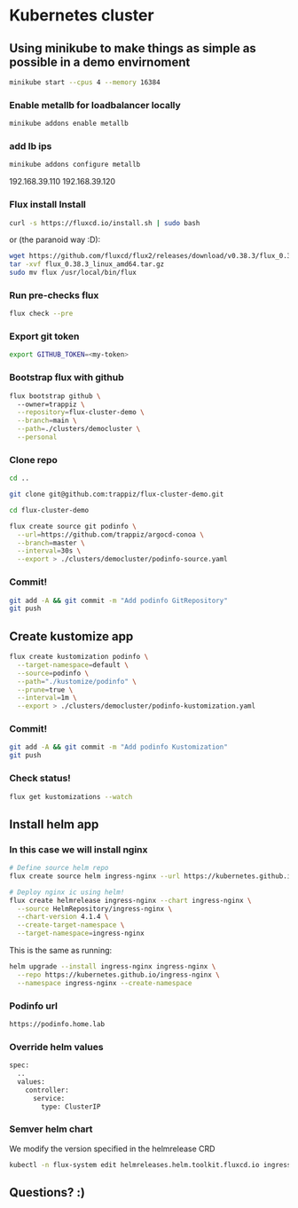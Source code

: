 # Kubernetes cluster
## Using minikube to make things as simple as possible in a demo envirnoment

```bash
minikube start --cpus 4 --memory 16384
```
### Enable metallb for loadbalancer locally
```bash
minikube addons enable metallb
```
### add lb ips

```bash
minikube addons configure metallb
```
192.168.39.110
192.168.39.120

### Flux install Install
```bash
curl -s https://fluxcd.io/install.sh | sudo bash
```

or (the paranoid way :D):

```bash
wget https://github.com/fluxcd/flux2/releases/download/v0.38.3/flux_0.38.3_linux_amd64.tar.gz
tar -xvf flux_0.38.3_linux_amd64.tar.gz
sudo mv flux /usr/local/bin/flux
```

### Run pre-checks flux
```bash
flux check --pre
```

### Export git token
```bash
export GITHUB_TOKEN=<my-token>
```

### Bootstrap flux with github
```bash
flux bootstrap github \                                     
  --owner=trappiz \
  --repository=flux-cluster-demo \
  --branch=main \
  --path=./clusters/democluster \
  --personal
```

### Clone repo
```bash
cd ..

git clone git@github.com:trappiz/flux-cluster-demo.git

cd flux-cluster-demo

flux create source git podinfo \
  --url=https://github.com/trappiz/argocd-conoa \
  --branch=master \
  --interval=30s \
  --export > ./clusters/democluster/podinfo-source.yaml
```

### Commit!
```bash
git add -A && git commit -m "Add podinfo GitRepository"
git push
```

## Create kustomize app

```bash
flux create kustomization podinfo \
  --target-namespace=default \
  --source=podinfo \
  --path="./kustomize/podinfo" \
  --prune=true \
  --interval=1m \
  --export > ./clusters/democluster/podinfo-kustomization.yaml
```
### Commit!
```bash
git add -A && git commit -m "Add podinfo Kustomization"
git push
```


### Check status!
```bash
flux get kustomizations --watch
```

## Install helm app 
### In this case we will install nginx

```bash
# Define source helm repo
flux create source helm ingress-nginx --url https://kubernetes.github.io/ingress-nginx

# Deploy nginx ic using helm!
flux create helmrelease ingress-nginx --chart ingress-nginx \
  --source HelmRepository/ingress-nginx \
  --chart-version 4.1.4 \
  --create-target-namespace \
  --target-namespace=ingress-nginx
```

This is the same as running:

```bash
helm upgrade --install ingress-nginx ingress-nginx \
  --repo https://kubernetes.github.io/ingress-nginx \
  --namespace ingress-nginx --create-namespace
```


### Podinfo url 
```bash
https://podinfo.home.lab
```

### Override helm values

```bash
spec:
  ..
  values:
    controller:
      service:
        type: ClusterIP
```

### Semver helm chart
We modify the version specified in the helmrelease CRD
```bash
kubectl -n flux-system edit helmreleases.helm.toolkit.fluxcd.io ingress-nginx
```


## Questions? :)
